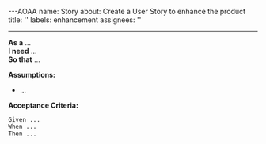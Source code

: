 ---AOAA
name: Story
about: Create a User Story to enhance the product
title: ''
labels: enhancement
assignees: ''

---

**As a** ...  
**I need** ...  
**So that** ...  

**Assumptions:** 
* ...

**Acceptance Criteria:**
```
Given ...
When ...
Then ...
```